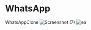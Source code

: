 # WhatsApp
WhatsAppClone
![Screenshot (7)](https://user-images.githubusercontent.com/79603569/178991466-29b5c146-224b-416e-a9e4-8b196f902015.png)
![ea](https://user-images.githubusercontent.com/79603569/178991482-f0f1e287-874f-47b6-bf9c-5f879d4a0700.png)

